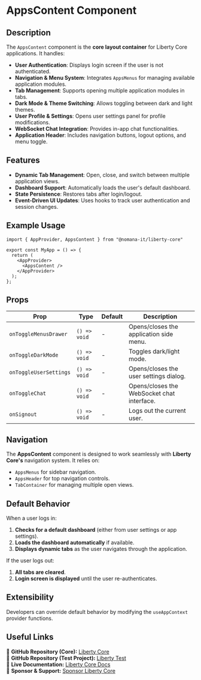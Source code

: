 # AppsContent Component

## Description
The `AppsContent` component is the **core layout container** for Liberty Core applications. It handles:

- **User Authentication**: Displays login screen if the user is not authenticated.
- **Navigation & Menu System**: Integrates `AppsMenus` for managing available application modules.
- **Tab Management**: Supports opening multiple application modules in tabs.
- **Dark Mode & Theme Switching**: Allows toggling between dark and light themes.
- **User Profile & Settings**: Opens user settings panel for profile modifications.
- **WebSocket Chat Integration**: Provides in-app chat functionalities.
- **Application Header**: Includes navigation buttons, logout options, and menu toggle.

## Features
- **Dynamic Tab Management**: Open, close, and switch between multiple application views.
- **Dashboard Support**: Automatically loads the user's default dashboard.
- **State Persistence**: Restores tabs after login/logout.
- **Event-Driven UI Updates**: Uses hooks to track user authentication and session changes.

## Example Usage
```tsx
import { AppProvider, AppsContent } from "@nomana-it/liberty-core"

export const MyApp = () => {
  return (
    <AppProvider>
      <AppsContent />
    </AppProvider>
  );
};
```

## Props
| Prop                   | Type                 | Default | Description |
|------------------------|----------------------|---------|-------------|
| `onToggleMenusDrawer` | `() => void`       | -       | Opens/closes the application side menu. |
| `onToggleDarkMode`    | `() => void`       | -       | Toggles dark/light mode. |
| `onToggleUserSettings`| `() => void`       | -       | Opens/closes the user settings dialog. |
| `onToggleChat`        | `() => void`       | -       | Opens/closes the WebSocket chat interface. |
| `onSignout`          | `() => void`       | -       | Logs out the current user. |

## Navigation
The **AppsContent** component is designed to work seamlessly with **Liberty Core's** navigation system. It relies on:
- `AppsMenus` for sidebar navigation.
- `AppsHeader` for top navigation controls.
- `TabContainer` for managing multiple open views.

## Default Behavior
When a user logs in:
1. **Checks for a default dashboard** (either from user settings or app settings).
2. **Loads the dashboard automatically** if available.
3. **Displays dynamic tabs** as the user navigates through the application.

If the user logs out:
1. **All tabs are cleared**.
2. **Login screen is displayed** until the user re-authenticates.

## Extensibility
Developers can override default behavior by modifying the `useAppContext` provider functions.

## Useful Links
🔗 **GitHub Repository (Core):** [Liberty Core](https://github.com/fblettner/liberty-core/)  
🔗 **GitHub Repository (Test Project):** [Liberty Test](https://github.com/fblettner/liberty-test/)  
📖 **Live Documentation:** [Liberty Core Docs](https://docs.nomana-it.fr/liberty-core/)  
💖 **Sponsor & Support:** [Sponsor Liberty Core](https://github.com/sponsors/fblettner) 
